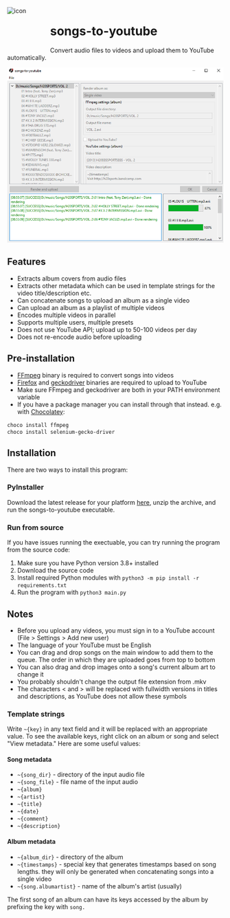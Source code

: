 <img align="left" width="100" height="100" src="https://raw.githubusercontent.com/7x11x13/songs-to-youtube/master/image/icon.ico" alt="icon">

# songs-to-youtube

Convert audio files to videos and upload them to YouTube automatically.

![Example](/docs/example.png)

## Features
- Extracts album covers from audio files
- Extracts other metadata which can be used in template strings for the video title/description etc.
- Can concatenate songs to upload an album as a single video
- Can upload an album as a playlist of multiple videos
- Encodes multiple videos in parallel
- Supports multiple users, multiple presets
- Does not use YouTube API; upload up to 50-100 videos per day
- Does not re-encode audio before uploading

## Pre-installation
- [FFmpeg](https://ffmpeg.org/download.html) binary is required to convert songs into videos
- [Firefox](https://www.mozilla.org/firefox/new/) and [geckodriver](https://github.com/mozilla/geckodriver/releases) binaries are required to upload to YouTube
- Make sure FFmpeg and geckodriver are both in your PATH environment variable
- If you have a package manager you can install through that instead. e.g. with [Chocolatey](https://chocolatey.org/):
```
choco install ffmpeg
choco install selenium-gecko-driver
```

## Installation

There are two ways to install this program:

### PyInstaller

Download the latest release for your platform [here](https://github.com/7x11x13/songs-to-youtube/releases), unzip the archive, and run the songs-to-youtube executable.

### Run from source
If you have issues running the exectuable, you can try running the program from the source code:

1. Make sure you have Python version 3.8+ installed
2. Download the source code
3. Install required Python modules with `python3 -m pip install -r requirements.txt`
4. Run the program with `python3 main.py`

## Notes
- Before you upload any videos, you must sign in to a YouTube account (File > Settings > Add new user)
- The language of your YouTube must be English
- You can drag and drop songs on the main window to add them to the queue. The order in which they are uploaded goes from top to bottom
- You can also drag and drop images onto a song's current album art to change it
- You probably shouldn't change the output file extension from .mkv
- The characters < and > will be replaced with fullwidth versions in titles and descriptions, as YouTube does not allow these symbols

### Template strings
Write `~{key}` in any text field and it will be replaced with an appropriate value. To see the available keys, right click on an album or song and select "View metadata."
Here are some useful values:
#### Song metadata
- `~{song_dir}` - directory of the input audio file
- `~{song_file}` - file name of the input audio
- `~{album}`
- `~{artist}`
- `~{title}`
- `~{date}`
- `~{comment}`
- `~{description}`
#### Album metadata
- `~{album_dir}` - directory of the album
- `~{timestamps}` - special key that generates timestamps based on song lengths. they will only be generated when concatenating songs into a single video
- `~{song.albumartist}` - name of the album's artist (usually)

The first song of an album can have its keys accessed by the album by prefixing the key with `song.`
